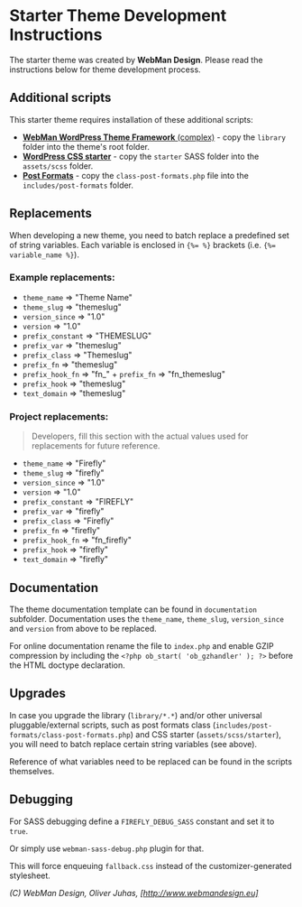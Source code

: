 # Starter Theme Development Instructions

The starter theme was created by **WebMan Design**. Please read the instructions below for theme development process.


## Additional scripts

This starter theme requires installation of these additional scripts:

* [**WebMan WordPress Theme Framework** (complex)](https://github.com/webmandesign/webman-theme-framework/tree/master/complex) - copy the `library` folder into the theme's root folder.
* [**WordPress CSS starter**](https://github.com/webmandesign/wp-css-starter) - copy the `starter` SASS folder into the `assets/scss` folder.
* [**Post Formats**](https://github.com/webmandesign/wp-post-formats) - copy the `class-post-formats.php` file into the `includes/post-formats` folder.


## Replacements

When developing a new theme, you need to batch replace a predefined set of string variables. Each variable is enclosed in `{%= %}` brackets (i.e. `{%= variable_name %}`).

### Example replacements:

* `theme_name`      => "Theme Name"
* `theme_slug`      => "themeslug"
* `version_since`   => "1.0"
* `version`         => "1.0"
* `prefix_constant` => "THEMESLUG"
* `prefix_var`      => "themeslug"
* `prefix_class`    => "Themeslug"
* `prefix_fn`       => "themeslug"
* `prefix_hook_fn`  => "fn_" + `prefix_fn` => "fn_themeslug"
* `prefix_hook`     => "themeslug"
* `text_domain`     => "themeslug"

### Project replacements:

> Developers, fill this section with the actual values used for replacements for future reference.

* `theme_name`      => "Firefly"
* `theme_slug`      => "firefly"
* `version_since`   => "1.0"
* `version`         => "1.0"
* `prefix_constant` => "FIREFLY"
* `prefix_var`      => "firefly"
* `prefix_class`    => "Firefly"
* `prefix_fn`       => "firefly"
* `prefix_hook_fn`  => "fn_firefly"
* `prefix_hook`     => "firefly"
* `text_domain`     => "firefly"


## Documentation

The theme documentation template can be found in `documentation` subfolder. Documentation uses the `theme_name`, `theme_slug`, `version_since` and `version` from above to be replaced.

For online documentation rename the file to `index.php` and enable GZIP compression by including the `<?php ob_start( 'ob_gzhandler' ); ?>` before the HTML doctype declaration.


## Upgrades

In case you upgrade the library (`library/*.*`) and/or other universal pluggable/external scripts, such as post formats class (`includes/post-formats/class-post-formats.php`) and CSS starter (`assets/scss/starter`), you will need to batch replace certain string variables (see above).

Reference of what variables need to be replaced can be found in the scripts themselves.


## Debugging

For SASS debugging define a `FIREFLY_DEBUG_SASS` constant and set it to `true`.

Or simply use `webman-sass-debug.php` plugin for that.

This will force enqueuing `fallback.css` instead of the customizer-generated stylesheet.


*(C) WebMan Design, Oliver Juhas, [http://www.webmandesign.eu]*